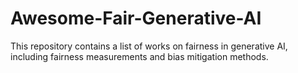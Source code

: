 # Awesome-Fair-Generative-AI
This repository contains a list of works on fairness in generative AI, including fairness measurements and bias mitigation methods.
